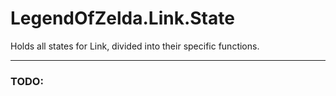 # LegendOfZelda.Link.State
Holds all states for Link, divided into their specific functions.

--- 
### TODO: